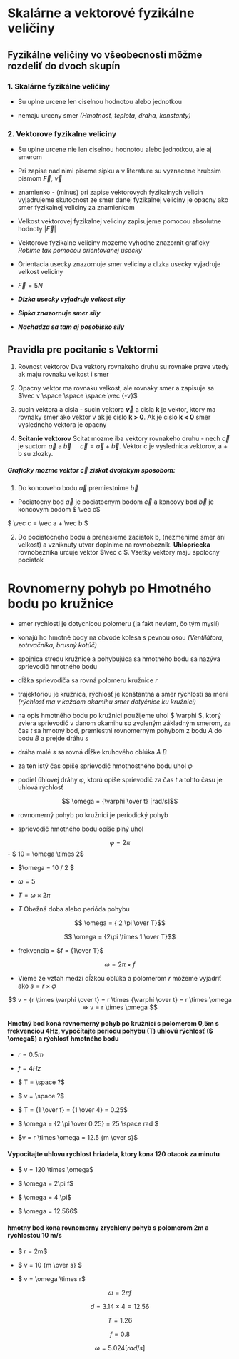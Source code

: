 # Skalárne a vektorové fyzikálne veličiny

  

## Fyzikálne veličiny vo všeobecnosti môžme rozdeliť do dvoch skupín

  

### 1. Skalárne fyzikálne veličiny

  

- Su uplne urcene len ciselnou hodnotou alebo jednotkou

- nemaju urceny smer _(Hmotnost, teplota, draha, konstanty)_

  

### 2. Vektorove fyzikalne veliciny

  

- Su uplne urcene nie len ciselnou hodnotou alebo jednotkou, ale aj smerom

- Pri zapise nad nimi piseme sipku a v literature su vyznacene hrubsim pismom **$\vec F$**, $\vec v$

- znamienko - (minus) pri zapise vektorovych fyzikalnych velicin vyjadrujeme skutocnost ze smer danej fyzikalnej veliciny je opacny ako smer fyzikalnej veliciny za znamienkom

- Velkost vektorovej fyzikalnej veliciny zapisujeme pomocou absolutne hodnoty $|\vec F|$

- Vektorove fyzikalne veliciny mozeme vyhodne znazornit graficky _Robime tak pomocou orientovanej usecky_

- Orientacia usecky znazornuje smer veliciny a dlzka usecky vyjadruje velkost veliciny

- $\vec F = 5N$

- **_Dlzka usecky vyjadruje velkost sily_**

- **_Sipka znazornuje smer sily_**

- **_Nachadza sa tam aj posobisko sily_**

  

## Pravidla pre pocitanie s Vektormi

  

1. Rovnost vektorov Dva vektory rovnakeho druhu su rovnake prave vtedy ak maju rovnaku velkost i smer

2. Opacny vektor ma rovnaku velkost, ale rovnaky smer a zapisuje sa $\vec v \space \space \space \vec {-v}$

3. sucin vektora a cisla - sucin vektora **$\vec v$** a cisla **k** je vektor, ktory ma rovnaky smer ako vektor v ak je cislo **k > 0**. Ak je cislo **k < 0** smer vysledneho vektora je opacny

4. **Scitanie vektorov** Scitat mozme iba vektory rovnakeho druhu - nech $\vec c$ je suctom $\vec a$ a $\vec b$ $\ \ \ \ \vec c = \vec a +\vec b$. Vektor c je vyslednica vektorov, a + b su zlozky.

  

##### Graficky mozme vektor $\vec c$ ziskat dvojakym sposobom:

  

1. Do koncoveho bodu $\vec a$ premiestnime $\vec b$

  

- Pociatocny bod $\vec a$ je pociatocnym bodom $\vec c$ a koncovy bod $\vec b$ je koncovym bodom $ \vec c$

$ \vec c = \vec a + \vec b $

  

2. Do pociatocneho bodu a prenesieme zaciatok b, (nezmenime smer ani velkost) a vzniknuty utvar doplnime na rovnobeznik. **Uhlopriecka** rovnobeznika urcuje vektor $\vec c $. Vsetky vektory maju spolocny pociatok

  

# Rovnomerny pohyb po Hmotného bodu po kružnice

  

- smer rychlosti je dotycnicou polomeru (ja fakt neviem, čo tým myslí)

- konajú ho hmotné body na obvode kolesa s pevnou osou _(Ventilátora, zotrvačníka, brusný kotúč)_

- spojnica stredu kružnice a pohybujúca sa hmotného bodu sa nazýva sprievodič hmotného bodu

- dĺžka sprievodiča sa rovná polomeru kružnice $r$

- trajektóriou je kružnica, rýchlosť je konštantná a smer rýchlosti sa mení _(rýchlosť ma v každom okamihu smer dotyčnice ku kružnici)_

- na opis hmotného bodu po kružnici použijeme uhol $ \varphi $, ktorý zviera sprievodič v danom okamihu so zvoleným základným smerom, za čas $t$ sa hmotný bod, premiestni rovnomerným pohybom z bodu $A$ do bodu $B$ a prejde dráhu $s$

- dráha malé $s$ sa rovná dĺžke kruhového oblúka $A$ $B$

- za ten istý čas opíše sprievodič hmotnostného bodu uhol $\varphi$

- podiel úhlovej dráhy $\varphi$, ktorú opíše sprievodič za čas $t$ a tohto času je uhlová rýchlosť

  

$$ \omega = {\varphi \over t} [rad/s]$$

- rovnomerný pohyb po kružnici je periodický pohyb

- sprievodič hmotného bodu opíše plný uhol

$$ \varphi = 2\pi$$- $ 10 = \omega \times 2$

- $\omega = 10 / 2 $

- $\omega = 5$

- $T = \omega \times 2 \pi$

- $T$ Obežná doba alebo perióda pohybu

$$ \omega = { 2 \pi \over T}$$

$$ \omega = {2\pi \times 1 \over T}$$

- frekvencia = $f = {1\over T}$

$$ \omega = 2\pi \times f$$

- Vieme že vzťah medzi dĺžkou oblúka a polomerom $r$ môžeme vyjadriť ako $s = r \times \varphi$

$$ v = {r \times \varphi \over t} = r \times {\varphi \over t} = r \times \omega => v = r \times \omega $$

  

#### Hmotný bod koná rovnomerný pohyb po kružnici s polomerom 0,5m s frekvenciou 4Hz, vypočítajte periódu pohybu (T) uhlovú rýchlosť ($ \omega$) a rýchlosť hmotného bodu

- $r = 0.5m$

- $f = 4Hz$

- $ T = \space ?$

- $ v = \space ?$

- $ T = {1 \over f} = {1 \over 4} = 0.25$

- $ \omega = {2 \pi \over 0.25} = 25 \space rad $

- $v = r \times \omega = 12.5 {m \over s}$

  

#### Vypocitajte uhlovu rychlost hriadela, ktory kona 120 otacok za minutu

- $ v = 120 \times \omega$

- $ \omega = 2\pi f$

- $ \omega = 4 \pi$

- $ \omega = 12.566$

  

#### hmotny bod kona rovnomerny zrychleny pohyb s polomerom 2m a rychlostou 10 m/s

- $ r = 2m$

- $ v = 10 {m \over s} $

- $ v = \omega \times r$

$$ \omega = 2 \pi f$$

$$ d = 3.14 \times 4 = 12.56$$

$$ T = 1.26$$

$$ f = 0.8 $$

$$ \omega = 5.024 [rad/s] $$
